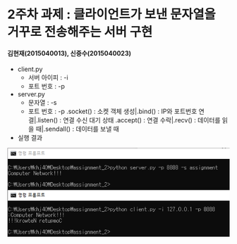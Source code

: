 2주차 과제 : 클라이언트가 보낸 문자열을 거꾸로 전송해주는 서버 구현
===
#### 김현재(2015040013), 신중수(2015040023)

* client.py
    * 서버 아이피 : -i
    * 포트 번호 : -p
* server.py
    * 문자열 : -s
    * 포트 번호 : -p
.socket() : 소켓 객체 생성|.bind() : IP와 포트번호 연결|.listen() : 연결 수신 대기 상태
.accept() : 연결 수락|.recv() : 데이터를 읽을 때|.sendall() : 데이터를 보낼 때
* 실행 결과

![result](https://raw.githubusercontent.com/KHJae/Cnetwork/master/assignment_2/result.PNG)

